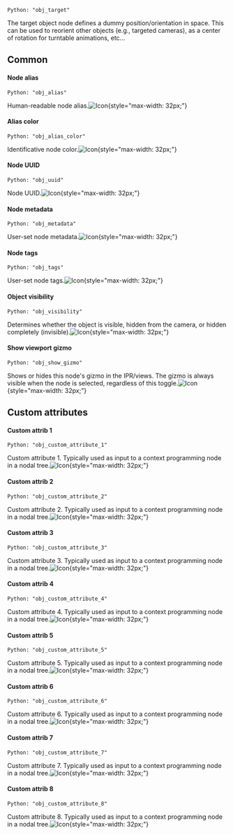 `Python: "obj_target"`

The target object node defines a dummy position/orientation in space. This can be used to reorient other objects (e.g., targeted cameras), as a center of rotation for turntable animations, etc...
## Common

#### Node alias
`Python: "obj_alias"`

Human-readable node alias.![Icon](obj_target_swatch.png "Icon"){style="max-width: 32px;"}


#### Alias color
`Python: "obj_alias_color"`

Identificative node color.![Icon](obj_target_swatch.png "Icon"){style="max-width: 32px;"}


#### Node UUID
`Python: "obj_uuid"`

Node UUID.![Icon](obj_target_swatch.png "Icon"){style="max-width: 32px;"}


#### Node metadata
`Python: "obj_metadata"`

User-set node metadata.![Icon](obj_target_swatch.png "Icon"){style="max-width: 32px;"}


#### Node tags
`Python: "obj_tags"`

User-set node tags.![Icon](obj_target_swatch.png "Icon"){style="max-width: 32px;"}


#### Object visibility
`Python: "obj_visibility"`

Determines whether the object is visible, hidden from the camera, or hidden completely (invisible).![Icon](obj_target_swatch.png "Icon"){style="max-width: 32px;"}


#### Show viewport gizmo
`Python: "obj_show_gizmo"`

Shows or hides this node's gizmo in the IPR/views. The gizmo is always visible when the node is selected, regardless of this toggle.![Icon](obj_target_swatch.png "Icon"){style="max-width: 32px;"}


## Custom attributes

#### Custom attrib 1
`Python: "obj_custom_attribute_1"`

Custom attribute 1. Typically used as input to a context programming node in a nodal tree.![Icon](obj_target_swatch.png "Icon"){style="max-width: 32px;"}


#### Custom attrib 2
`Python: "obj_custom_attribute_2"`

Custom attribute 2. Typically used as input to a context programming node in a nodal tree.![Icon](obj_target_swatch.png "Icon"){style="max-width: 32px;"}


#### Custom attrib 3
`Python: "obj_custom_attribute_3"`

Custom attribute 3. Typically used as input to a context programming node in a nodal tree.![Icon](obj_target_swatch.png "Icon"){style="max-width: 32px;"}


#### Custom attrib 4
`Python: "obj_custom_attribute_4"`

Custom attribute 4. Typically used as input to a context programming node in a nodal tree.![Icon](obj_target_swatch.png "Icon"){style="max-width: 32px;"}


#### Custom attrib 5
`Python: "obj_custom_attribute_5"`

Custom attribute 5. Typically used as input to a context programming node in a nodal tree.![Icon](obj_target_swatch.png "Icon"){style="max-width: 32px;"}


#### Custom attrib 6
`Python: "obj_custom_attribute_6"`

Custom attribute 6. Typically used as input to a context programming node in a nodal tree.![Icon](obj_target_swatch.png "Icon"){style="max-width: 32px;"}


#### Custom attrib 7
`Python: "obj_custom_attribute_7"`

Custom attribute 7. Typically used as input to a context programming node in a nodal tree.![Icon](obj_target_swatch.png "Icon"){style="max-width: 32px;"}


#### Custom attrib 8
`Python: "obj_custom_attribute_8"`

Custom attribute 8. Typically used as input to a context programming node in a nodal tree.![Icon](obj_target_swatch.png "Icon"){style="max-width: 32px;"}


